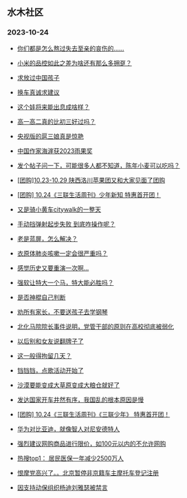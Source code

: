 ## 水木社区 
### 2023-10-24

+ [你们都是怎么熬过失去至亲的哀伤的……](https://www.mysmth.net/nForum/article/Tooooold/369148)

+ [小米的品控如此之差为啥还有那么多拥趸？](https://www.mysmth.net/nForum/article/DigiHome/1242906)

+ [求放过中国孩子](https://www.mysmth.net/nForum/article/FamilyLife/1766445559)

+ [换车真诚求建议](https://www.mysmth.net/nForum/article/GreenAuto/1390700)

+ [这个娃将来能出息成啥样？](https://www.mysmth.net/nForum/article/ChildEducation/2296184)

+ [高一高二真的比初三好过吗？](https://www.mysmth.net/nForum/article/PreUnivEdu/115513)

+ [央视版的扈三娘真是惊艳](https://www.mysmth.net/nForum/article/TV/1660069)

+ [中国作家海漄获2023雨果奖](https://www.mysmth.net/nForum/article/NetNovel/477662)

+ [发个帖子问一下，可能很多人都不知道，陈年小麦可以吃吗？](https://www.mysmth.net/nForum/article/Food/1692603)

+ [[团购]10.23-10.29 陕西洛川苹果团又和大家见面了团购](https://www.mysmth.net/nForum/article/ADAgent_TG/1311104)

+ [[团购] 10.24《三联生活周刊》少年新知 特惠首开团！](https://www.mysmth.net/nForum/article/ADAgent_TG/1311155)

+ [又是骑小黄车citywalk的一整天](https://www.mysmth.net/nForum/article/Tooooold/369518)

+ [手动挡弹射起步失败 到底咋操作呢？](https://www.mysmth.net/nForum/article/AutoWorld/1944708664)

+ [老是蓝屏，怎么解决？](https://www.mysmth.net/nForum/article/Hardware/4929296)

+ [衣原体肺炎咳嗽一定会很严重吗？](https://www.mysmth.net/nForum/article/Children/932712897)

+ [感觉历史又要重演一次啊…](https://www.mysmth.net/nForum/article/Stock/10686068)

+ [强软让特大一个马，特大能必胜吗？](https://www.mysmth.net/nForum/article/XiangQi/216056)

+ [是否神棍自己判断](https://www.mysmth.net/nForum/article/Stock/10686280)

+ [劝所有家长，不要送孩子去学钢琴](https://www.mysmth.net/nForum/article/ChildEducation/2296137)

+ [北化马院院长事件说明，党管干部的原则在高校彻底被弱化](https://www.mysmth.net/nForum/article/QingJiao/831300)

+ [以后别和女友说翻牌子了](https://www.mysmth.net/nForum/article/Joke/4135779)

+ [这一般得拘留几天？](https://www.mysmth.net/nForum/article/AutoWorld/1944709265)

+ [铛铛铛，点歌活动开始了](https://www.mysmth.net/nForum/article/OldSongs/400754)

+ [沙漠要能变成大草原变成大粮仓就好了](https://www.mysmth.net/nForum/article/Geography/552842)

+ [发达国家开车井然有序，我国乱的根本原因是慢](https://www.mysmth.net/nForum/article/AutoWorld/1944707555)

+ [[团购] 10.24《三联生活周刊》《三联少年》 特惠首开团！](https://www.mysmth.net/nForum/article/ADAgent_TG/1311155)

+ [华为对比亚迪，就像智人对尼安德特人](https://www.mysmth.net/nForum/article/GreenAuto/1391608)

+ [强烈建议网购商品进行限价，如100元以内的不允许网购](https://www.mysmth.net/nForum/article/ITExpress/2499331)

+ [热搜top1： 居民医保一年减少2500万人](https://www.mysmth.net/nForum/article/WorkLife/3423569)

+ [恨摩党高兴了。。北京暂停非京籍车主摩托车登记注册](https://www.mysmth.net/nForum/article/AutoWorld/1944709395)

+ [因支持动保组织杨迪刘雅瑟被禁言](https://www.mysmth.net/nForum/article/FamilyLife/1766446570)

